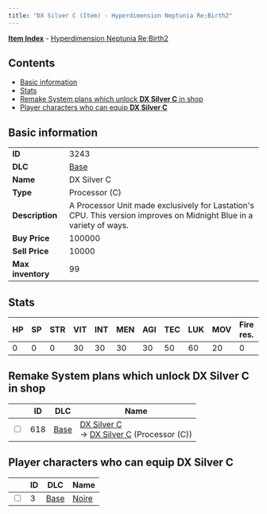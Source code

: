 ```yaml
---
title: "DX Silver C (Item) - Hyperdimension Neptunia Re;Birth2"
---
```


[**Item Index**](/neptunia/rb2/item/index.html) - [Hyperdimension Neptunia Re;Birth2](/neptunia/rb2)

## Contents

- [Basic information](#basic-information)
- [Stats](#stats)
- [Remake System plans which unlock **DX Silver C** in shop](#remake-system-plans-which-unlock-dx-silver-c-in-shop)
- [Player characters who can equip **DX Silver C**](#player-characters-who-can-equip-dx-silver-c)

## Basic information

|   |   |
| -- | -- |
| **ID** | 3243 |
| **DLC** | [Base](/neptunia/rb2/dlc/0-base.html) |
| **Name** | DX Silver C |
| **Type** | Processor (C) |
| **Description** | A Processor Unit made exclusively for Lastation's CPU. This version improves on Midnight Blue in a variety of ways. |
| **Buy Price** | 100000 |
| **Sell Price** | 10000 |
| **Max inventory** | 99 |

## Stats

| HP | SP | STR | VIT | INT | MEN | AGI | TEC | LUK | MOV | Fire res. | Ice res. | Wind res. | Lightning res. |
| -- | -- | --- | --- | --- | --- | --- | --- | --- | --- | --------- | -------- | --------- | -------------- |
| 0 | 0 | 0 | 30 | 30 | 30 | 30 | 50 | 60 | 20 | 0 | 0 | 0 | 0 |

## Remake System plans which unlock **DX Silver C** in shop

|    | ID | DLC | Name |
| -- | -- | --- | ---- |
| <input type="checkbox" id="rb2-remake-0-618" class="trackbox" /> | 618 | [Base](/neptunia/rb2/dlc/0-base.html) | [DX Silver C](/neptunia/rb2/remake/0-618-dx-silver-c.html)<br />→ [DX Silver C](/neptunia/rb2/item/0-3243-dx-silver-c.html) (Processor (C)) |

## Player characters who can equip **DX Silver C**

|    | ID | DLC | Name |
| -- | -- | --- | ---- |
| <input type="checkbox" id="rb2-player-0-3" class="trackbox" /> | 3 | [Base](/neptunia/rb2/dlc/0-base.html) | [Noire](/neptunia/rb2/player/0-3-noire.html) |